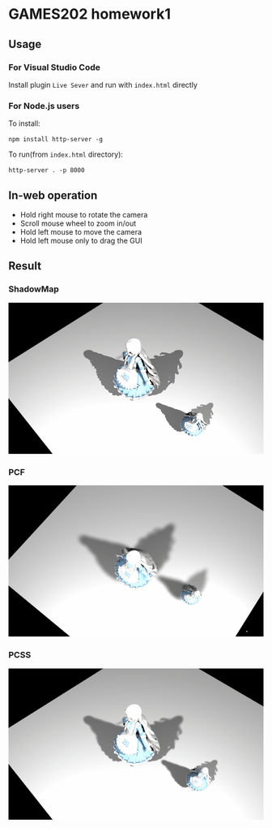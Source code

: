 # GAMES202 homework1

## Usage

### For Visual Studio Code
Install plugin `Live Sever` and run with `index.html` directly

### For Node.js users
To install:
```
npm install http-server -g
```
To run(from `index.html` directory):
```
http-server . -p 8000
```

## In-web operation
- Hold right mouse to rotate the camera
- Scroll mouse wheel to zoom in/out
- Hold left mouse to move the camera
- Hold left mouse only to drag the GUI

## Result

### ShadowMap
![SM](./images/SM_Dynamic.gif)

### PCF
![PCF](./images/PCF_Dynamic.gif)

### PCSS
![PCSS](./images/PCSS_Dynamic.gif)

